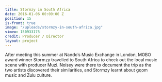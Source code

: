```yaml
---
title: Stormzy in South Africa
date: 2016-01-06 00:00:00 Z
position: 15
is-front: true
image: "/uploads/stormzy-in-south-africa.jpg"
vimeo: 150933175
credit: Producer / Director
layout: project
---
```


After meeting this summer at Nando’s Music Exchange in London, MOBO award winner Stormzy travelled to South Africa to check out the local music scene with producer Muzi. Noisey were there to document the trip as the two artists discovered their similarities, and Stormzy learnt about gqom music and Zulu culture.